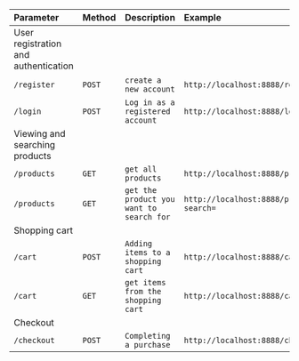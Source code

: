 | Parameter                            | Method | Description                              | Example                                   | Body                                          |
| :----------------------------------- | :----- | :--------------------------------------- | :---------------------------------------- | :-------------------------------------------- |
| User registration and authentication |
| `/register`                          | `POST` | `create a new account`                   | `http://localhost:8888/register `         | `id,username,email,password,confirm `password |
| `/login`                             | `POST` | `Log in as a registered account`         | `http://localhost:8888/login `            | `email,password   `                           |
| Viewing and searching products       |
| `/products`                          | `GET`  | `get all products`                       | `http://localhost:8888/products`          | `id,name,price,stock`                         |
| `/products`                          | `GET`  | `get the product you want to search for` | `http://localhost:8888/products?search= ` | `id,name`                                     |
| Shopping cart                        |
| `/cart`                              | `POST` | `Adding items to a shopping cart`        | `http://localhost:8888/cart`              | `id,productId,customerId`                     |
| `/cart`                              | `GET`  | `get items from the shopping cart`       | `http://localhost:8888/cart`              | `id,productId,customerId`                     |
| Checkout                             |
| `/checkout`                          | `POST` | `Completing a purchase`                  | `http://localhost:8888/checkout`          | `id,productId,customerId,order date`          |

